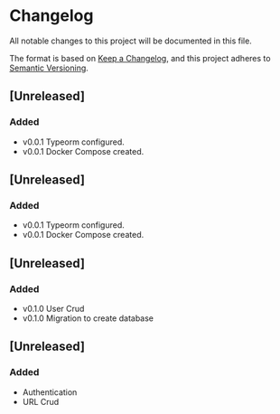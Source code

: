 # Changelog

All notable changes to this project will be documented in this file.

The format is based on [Keep a Changelog](https://keepachangelog.com/en/1.1.0/),
and this project adheres to [Semantic Versioning](https://semver.org/spec/v2.0.0.html).

## [Unreleased]

### Added

- v0.0.1 Typeorm configured.
- v0.0.1 Docker Compose created.

## [Unreleased]

### Added

- v0.0.1 Typeorm configured.
- v0.0.1 Docker Compose created.

## [Unreleased]

### Added

- v0.1.0 User Crud
- v0.1.0 Migration to create database

## [Unreleased]

### Added

- Authentication
- URL Crud
